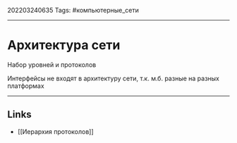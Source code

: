 202203240635
Tags: #компьютерные_сети

---

# Архитектура сети
Набор уровней и протоколов

Интерфейсы не входят в архитектуру сети, т.к. м.б. разные на разных платформах

---
## Links
- [[Иерархия протоколов]]
